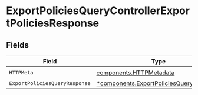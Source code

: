 # ExportPoliciesQueryControllerExportPoliciesResponse


## Fields

| Field                                                                                             | Type                                                                                              | Required                                                                                          | Description                                                                                       |
| ------------------------------------------------------------------------------------------------- | ------------------------------------------------------------------------------------------------- | ------------------------------------------------------------------------------------------------- | ------------------------------------------------------------------------------------------------- |
| `HTTPMeta`                                                                                        | [components.HTTPMetadata](../../models/components/httpmetadata.md)                                | :heavy_check_mark:                                                                                | N/A                                                                                               |
| `ExportPoliciesQueryResponse`                                                                     | [*components.ExportPoliciesQueryResponse](../../models/components/exportpoliciesqueryresponse.md) | :heavy_minus_sign:                                                                                | N/A                                                                                               |